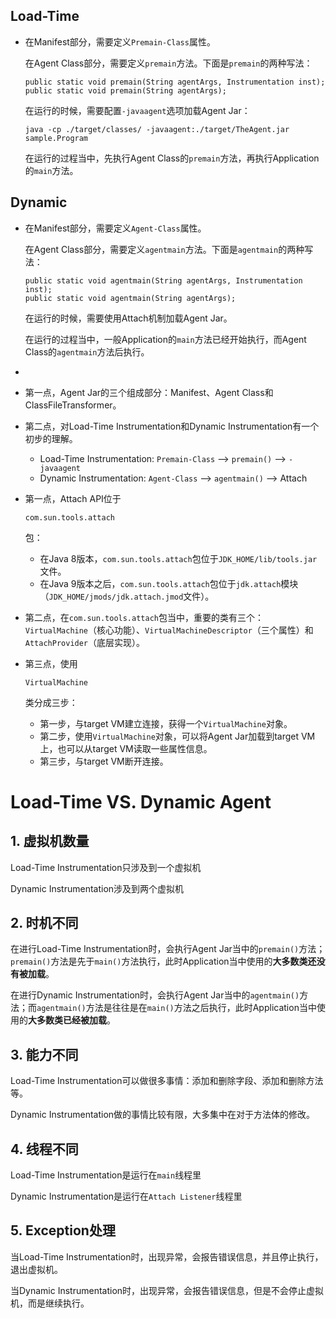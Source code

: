 ## Load-Time

- 在Manifest部分，需要定义`Premain-Class`属性。

  在Agent Class部分，需要定义`premain`方法。下面是`premain`的两种写法：

  ```
  public static void premain(String agentArgs, Instrumentation inst);
  public static void premain(String agentArgs);
  ```

  在运行的时候，需要配置`-javaagent`选项加载Agent Jar：

  ```
  java -cp ./target/classes/ -javaagent:./target/TheAgent.jar sample.Program
  ```

  在运行的过程当中，先执行Agent Class的`premain`方法，再执行Application的`main`方法。

## Dynamic

- 在Manifest部分，需要定义`Agent-Class`属性。

  在Agent Class部分，需要定义`agentmain`方法。下面是`agentmain`的两种写法：

  ```
  public static void agentmain(String agentArgs, Instrumentation inst);
  public static void agentmain(String agentArgs);
  ```

  在运行的时候，需要使用Attach机制加载Agent Jar。

  在运行的过程当中，一般Application的`main`方法已经开始执行，而Agent Class的`agentmain`方法后执行。

- 

- 第一点，Agent Jar的三个组成部分：Manifest、Agent Class和ClassFileTransformer。

- 第二点，对Load-Time Instrumentation和Dynamic Instrumentation有一个初步的理解。

  - Load-Time Instrumentation: `Premain-Class` —> `premain()` —> `-javaagent`
  - Dynamic Instrumentation: `Agent-Class` —> `agentmain()` —> Attach





- 第一点，Attach API位于

  ```plaintext
  com.sun.tools.attach
  ```

  包：

  - 在Java 8版本，`com.sun.tools.attach`包位于`JDK_HOME/lib/tools.jar`文件。
  - 在Java 9版本之后，`com.sun.tools.attach`包位于`jdk.attach`模块（`JDK_HOME/jmods/jdk.attach.jmod`文件）。

- 第二点，在`com.sun.tools.attach`包当中，重要的类有三个：`VirtualMachine`（核心功能）、`VirtualMachineDescriptor`（三个属性）和`AttachProvider`（底层实现）。

- 第三点，使用

  ```plaintext
  VirtualMachine
  ```

  类分成三步：

  - 第一步，与target VM建立连接，获得一个`VirtualMachine`对象。
  - 第二步，使用`VirtualMachine`对象，可以将Agent Jar加载到target VM上，也可以从target VM读取一些属性信息。
  - 第三步，与target VM断开连接。

# Load-Time VS. Dynamic Agent

## 1. 虚拟机数量

 Load-Time Instrumentation只涉及到一个虚拟机

 Dynamic Instrumentation涉及到两个虚拟机 

## 2. 时机不同

在进行Load-Time Instrumentation时，会执行Agent Jar当中的`premain()`方法；`premain()`方法是先于`main()`方法执行，此时Application当中使用的**大多数类还没有被加载**。

在进行Dynamic Instrumentation时，会执行Agent Jar当中的`agentmain()`方法；而`agentmain()`方法是往往是在`main()`方法之后执行，此时Application当中使用的**大多数类已经被加载**。

## 3. 能力不同

Load-Time Instrumentation可以做很多事情：添加和删除字段、添加和删除方法等。

Dynamic Instrumentation做的事情比较有限，大多集中在对于方法体的修改。

## 4. 线程不同

 Load-Time Instrumentation是运行在`main`线程里 

 Dynamic Instrumentation是运行在`Attach Listener`线程里 

## 5. Exception处理

当Load-Time Instrumentation时，出现异常，会报告错误信息，并且停止执行，退出虚拟机。

当Dynamic Instrumentation时，出现异常，会报告错误信息，但是不会停止虚拟机，而是继续执行。